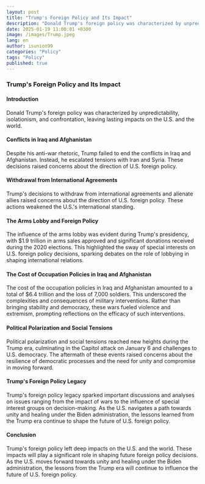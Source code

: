 ```yaml
---
layout: post
title: "Trump's Foreign Policy and Its Impact"
description: "Donald Trump's foreign policy was characterized by unpredictability, isolationism, and confrontation, leaving lasting impacts on the U.S. and the world."
date: 2025-01-19 11:00:01 +0300
image: /images/Trump.jpeg
lang: en
author: isunion99
categories: "Policy"
tags: "Policy"
published: true
---
```


### Trump's Foreign Policy and Its Impact

#### Introduction
Donald Trump's foreign policy was characterized by unpredictability, isolationism, and confrontation, leaving lasting impacts on the U.S. and the world.

#### Conflicts in Iraq and Afghanistan
Despite his anti-war rhetoric, Trump failed to end the conflicts in Iraq and Afghanistan. Instead, he escalated tensions with Iran and Syria. These decisions raised concerns about the direction of U.S. foreign policy.

#### Withdrawal from International Agreements
Trump's decisions to withdraw from international agreements and alienate allies raised concerns about the direction of U.S. foreign policy. These actions weakened the U.S.'s international standing.

#### The Arms Lobby and Foreign Policy
The influence of the arms lobby was evident during Trump's presidency, with $1.9 trillion in arms sales approved and significant donations received during the 2020 elections. This highlighted the sway of special interests on U.S. foreign policy decisions, sparking debates on the role of lobbying in shaping international relations.

#### The Cost of Occupation Policies in Iraq and Afghanistan
The cost of the occupation policies in Iraq and Afghanistan amounted to a total of $6.4 trillion and the loss of 7,000 soldiers. This underscored the complexities and consequences of military interventions. Rather than bringing stability and democracy, these wars fueled violence and extremism, prompting reflections on the efficacy of such interventions.

#### Political Polarization and Social Tensions
Political polarization and social tensions reached new heights during the Trump era, culminating in the Capitol attack on January 6 and challenges to U.S. democracy. The aftermath of these events raised concerns about the resilience of democratic processes and the need for unity and compromise in moving forward.

#### Trump's Foreign Policy Legacy
Trump's foreign policy legacy sparked important discussions and analyses on issues ranging from the impact of wars to the influence of special interest groups on decision-making. As the U.S. navigates a path towards unity and healing under the Biden administration, the lessons learned from the Trump era continue to shape the future of U.S. foreign policy.

#### Conclusion
Trump's foreign policy left deep impacts on the U.S. and the world. These impacts will play a significant role in shaping future foreign policy decisions. As the U.S. moves forward towards unity and healing under the Biden administration, the lessons from the Trump era will continue to influence the future of U.S. foreign policy.

 
 
